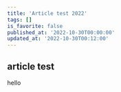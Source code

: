```yaml
---
title: 'Article test 2022'
tags: []
is_favorite: false
published_at: '2022-10-30T00:00:00'
updated_at: '2022-10-30T00:12:00'
---
```


## article test

hello
